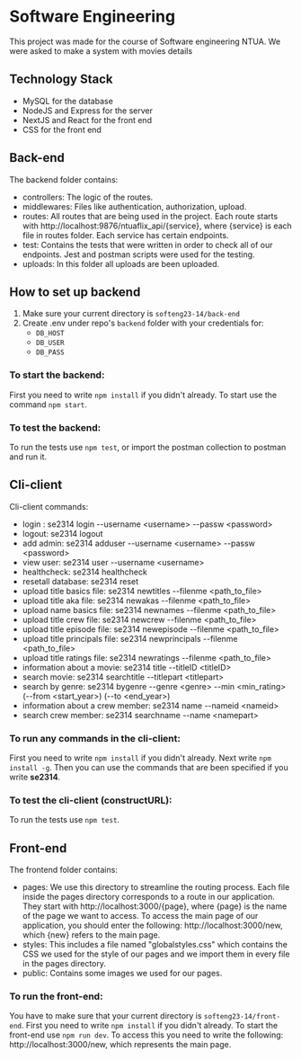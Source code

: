 # Software Engineering

This project was made for the course of Software engineering NTUA. We were asked to make a system with movies details

## Technology Stack

* MySQL for the database
* NodeJS and Express for the server
* NextJS and React for the front end
* CSS for the front end

## Back-end

The backend folder contains:

* controllers: The logic of the routes.
* middlewares: Files like authentication, authorization, upload.
* routes: All routes that are being used in the project. Each route starts with http://localhost:9876/ntuaflix_api/{service}, where {service} is each file in routes folder. Each service has certain endpoints.
* test: Contains the tests that were written in order to check all of our endpoints. Jest and postman scripts were used for the testing.
* uploads: In this folder all uploads are been uploaded.

## How to set up backend
1. Make sure your current directory is `softeng23-14/back-end`
2. Create .env under repo's `backend` folder with your credentials for:
    - `DB_HOST` 
    - `DB_USER`
    - `DB_PASS`

### **To start the backend:**

First you need to write `npm install` if you didn't already. To start use the command `npm start`.

### **To test the backend:**

To run the tests use `npm test`, or import the postman collection to postman and run it.

## Cli-client

Cli-client commands:
* login : se2314 login --username &lt;username&gt; --passw &lt;password&gt;
* logout: se2314 logout
* add admin: se2314 adduser --username &lt;username&gt; --passw &lt;password&gt;
* view user: se2314 user --username &lt;username&gt;
* healthcheck: se2314 healthcheck
* resetall database: se2314 reset
* upload title basics file: se2314 newtitles --filenme &lt;path_to_file&gt;
* upload title aka file: se2314 newakas --filenme &lt;path_to_file&gt;
* upload name basics file: se2314 newnames --filenme &lt;path_to_file&gt;
* upload title crew file: se2314 newcrew --filenme &lt;path_to_file&gt;
* upload title episode file: se2314 newepisode --filenme &lt;path_to_file&gt;
* upload title principals file: se2314 newprincipals --filenme &lt;path_to_file&gt;
* upload title ratings file: se2314 newratings --filenme &lt;path_to_file&gt;
* information about a movie: se2314 title --titleID &lt;titleID&gt;
* search movie: se2314 searchtitle --titlepart &lt;titlepart&gt;
* search by genre: se2314 bygenre --genre &lt;genre&gt; --min &lt;min_rating&gt; (--from &lt;start_year&gt;) (--to &lt;end_year&gt;)
* information about a crew member: se2314 name --nameid &lt;nameid&gt;
* search crew member: se2314 searchname --name &lt;namepart&gt;


### **To run any commands in the cli-client:**

First you need to write `npm install` if you didn't already. Next write `npm install -g`. Then you can use the commands that are been specified if you write **se2314**.

### **To test the cli-client (constructURL):**

To run the tests use `npm test`.

## Front-end

The frontend folder contains:

* pages: We use this directory to streamline the routing process. Each file inside the pages directory corresponds to a route in our application. They start with http://localhost:3000/{page}, where {page} is the name of the page we want to access. To access the main page of our application, you should enter the following: http://localhost:3000/new, which {new} refers to the main page.
* styles: This includes a file named "globalstyles.css" which contains the CSS we used for the style of our pages and we import them in every file in the pages directory.
* public: Contains some images we used for our pages.

### **To run the front-end:**

You have to make sure that your current directory is `softeng23-14/front-end`.
First you need to write `npm install` if you didn't already. To start the front-end use `npm run dev`.
To access this you need to write the following: http://localhost:3000/new, which represents the main page.
